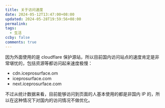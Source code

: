 ```yaml
---
title: 关于访问速度
date: 2024-05-12T13:47:00+08:00
updated: 2024-05-28T19:59:56+08:00
permalink: 
tags:
  - 生活
ccby: false
comments: true
---
```

因为外面使用的是 cloudflare 保护源站，所以目前国内访问站点的速度肯定是非常堪忧的，包括资源等都访问起来速度极慢：

+ cdn.iceprosurface.om
+ iceprosurface.com
+ next.iceprosurface.com

不过从统计数据来看，目前能够访问到页面的人基本使用的都是非国内 IP 的，所以在这种情况下对国内的访问情况不做优化。